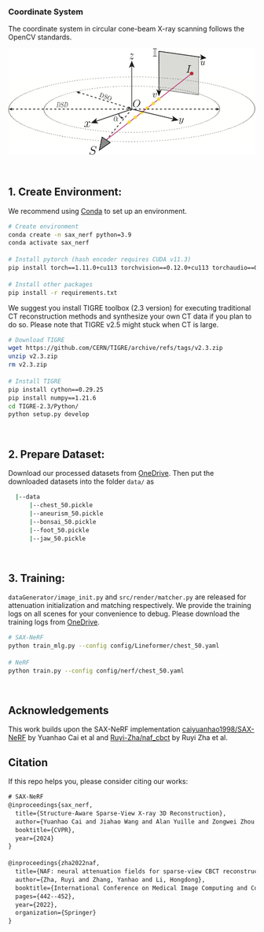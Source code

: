 ### Coordinate System

The coordinate system in circular cone-beam X-ray scanning follows the OpenCV standards.
<div align="center">
<p align="center"> <img src="fig/geo.jpg" width="800px"> </p>
</div>

&nbsp;

## 1. Create Environment:

We recommend using [Conda](https://docs.conda.io/en/latest/miniconda.html) to set up an environment.

``` sh
# Create environment
conda create -n sax_nerf python=3.9
conda activate sax_nerf

# Install pytorch (hash encoder requires CUDA v11.3)
pip install torch==1.11.0+cu113 torchvision==0.12.0+cu113 torchaudio==0.11.0 --extra-index-url https://download.pytorch.org/whl/cu113

# Install other packages
pip install -r requirements.txt
```

We suggest you install TIGRE toolbox (2.3 version) for executing traditional CT reconstruction methods and synthesize your own CT data if you plan to do so. Please note that TIGRE v2.5 might stuck when CT is large.
``` sh
# Download TIGRE
wget https://github.com/CERN/TIGRE/archive/refs/tags/v2.3.zip
unzip v2.3.zip
rm v2.3.zip

# Install TIGRE
pip install cython==0.29.25
pip install numpy==1.21.6
cd TIGRE-2.3/Python/
python setup.py develop
```

&nbsp;

## 2. Prepare Dataset:

Download our processed datasets from [OneDrive](https://studentuml-my.sharepoint.com/:f:/g/personal/yongtong_liu_student_uml_edu/EqyqNTlF081BvcSFyMPgygMBZ_Y-D7cEKdVlWoXycMTsxw?e=POO0TB). Then put the downloaded datasets into the folder `data/` as

```sh
  |--data
      |--chest_50.pickle
      |--aneurism_50.pickle
      |--bonsai_50.pickle
      |--foot_50.pickle
      |--jaw_50.pickle
```

&nbsp;

## 3. Training:

`dataGenerator/image_init.py` and `src/render/matcher.py` are released for attenuation initialization and matching respectively. We provide the training logs on all scenes for your convenience to debug. Please download the training logs from [OneDrive](https://studentuml-my.sharepoint.com/:f:/g/personal/yongtong_liu_student_uml_edu/EqyqNTlF081BvcSFyMPgygMBZ_Y-D7cEKdVlWoXycMTsxw?e=POO0TB).

```sh
# SAX-NeRF
python train_mlg.py --config config/Lineformer/chest_50.yaml

# NeRF
python train.py --config config/nerf/chest_50.yaml
```


&nbsp;

## Acknowledgements
This work builds upon the SAX-NeRF implementation [caiyuanhao1998/SAX-NeRF](https://github.com/caiyuanhao1998/SAX-NeRF) by Yuanhao Cai et al and [Ruyi-Zha/naf_cbct](https://github.com/Ruyi-Zha/naf_cbct) by Ruyi Zha et al.

## Citation
If this repo helps you, please consider citing our works:

```tex
# SAX-NeRF
@inproceedings{sax_nerf,
  title={Structure-Aware Sparse-View X-ray 3D Reconstruction},
  author={Yuanhao Cai and Jiahao Wang and Alan Yuille and Zongwei Zhou and Angtian Wang},
  booktitle={CVPR},
  year={2024}
}

@inproceedings{zha2022naf,
  title={NAF: neural attenuation fields for sparse-view CBCT reconstruction},
  author={Zha, Ruyi and Zhang, Yanhao and Li, Hongdong},
  booktitle={International Conference on Medical Image Computing and Computer-Assisted Intervention},
  pages={442--452},
  year={2022},
  organization={Springer}
}
```

